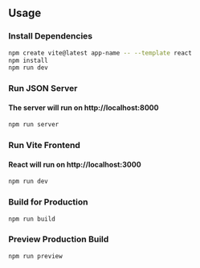 ## Usage

### Install Dependencies

```sh
npm create vite@latest app-name -- --template react
npm install
npm run dev
```

### Run JSON Server
#### The server will run on http://localhost:8000

```sh
npm run server
```

### Run Vite Frontend
#### React will run on http://localhost:3000

```sh
npm run dev
```

### Build for Production

```sh
npm run build
```

### Preview Production Build

```sh
npm run preview
```
